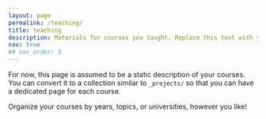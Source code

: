 ```yaml
---
layout: page
permalink: /teaching/
title: teaching
description: Materials for courses you taught. Replace this text with your description.
nav: true
## nav_order: 5
---
```


For now, this page is assumed to be a static description of your courses. You can convert it to a collection similar to `_projects/` so that you can have a dedicated page for each course.

Organize your courses by years, topics, or universities, however you like!
